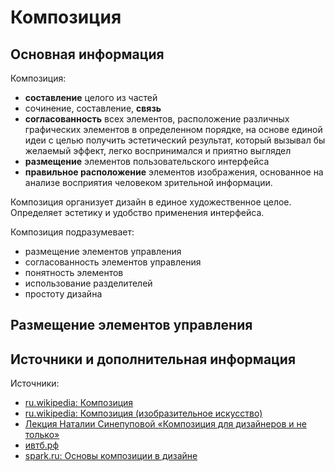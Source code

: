 # Композиция

## Основная информация

Композиция:

- **составление** целого из частей
- сочинение, составление, **связь**
- **согласованность** всех элементов, расположение различных графических элементов в определенном порядке, на основе единой идеи с целью получить эстетический результат, который вызывал бы желаемый эффект, легко воспринимался и приятно выглядел
- **размещение** элементов пользовательского интерфейса
- **правильное расположение** элементов изображения, основанное на анализе восприятия человеком зрительной информации.



Композиция организует дизайн в единое художественное целое. Определяет эстетику и удобство применения интерфейса.

Композиция подразумевает:

- размещение элементов управления
- согласованность элементов управления
- понятность элементов
- использование разделителей
- простоту дизайна

## Размещение элементов управления


## Источники и дополнительная информация

Источники:

- [ru.wikipedia: Композиция](https://ru.wikipedia.org/wiki/Композиция)
- [ru.wikipedia: Композиция (изобразительное искусство)](https://ru.wikipedia.org/wiki/Композиция_(изобразительное_искусство))
- [Лекция Наталии Синепуповой «Композиция для дизайнеров и не только»](https://www.youtube.com/watch?v=_L8i9nvUWso)
- [ивтб.рф](http://ивтб.рф/wiki/doku.php)
- [spark.ru: Основы композиции в дизайне](https://spark.ru/startup/dizajner/blog/32766/osnovi-kompozitsii-v-dizajne-chto-takoe-kompozitsiya)
